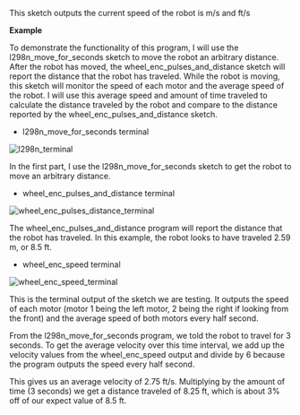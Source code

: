 This sketch outputs the current speed of the robot is m/s and ft/s

**Example**

To demonstrate the functionality of this program, I will use the l298n_move_for_seconds sketch to move the robot an arbitrary distance. After the robot has moved, the wheel_enc_pulses_and_distance sketch will report the distance that the robot has traveled. While the robot is moving, this sketch will monitor the speed of each motor and the average speed of the robot. I will use this average speed and amount of time traveled to calculate the distance traveled by the robot and compare to the distance reported by the wheel_enc_pulses_and_distance sketch.

- l298n_move_for_seconds terminal

![l298n_terminal](https://github.com/jlautoa645/map_maker_robot/assets/121917210/98942474-0edf-4da1-97a7-f3dffb39e646)

In the first part, I use the l298n_move_for_seconds sketch to get the robot to move an arbitrary distance.

- wheel_enc_pulses_and_distance terminal

![wheel_enc_pulses_distance_terminal](https://github.com/jlautoa645/map_maker_robot/assets/121917210/58b3d997-089a-4d36-b3e8-c784d7ac60f9)

The wheel_enc_pulses_and_distance program will report the distance that the robot has traveled. In this example, the robot looks to have traveled 2.59 m, or 8.5 ft.

- wheel_enc_speed terminal

![wheel_enc_speed_terminal](https://github.com/jlautoa645/map_maker_robot/assets/121917210/3660c614-4e03-4bdd-a63e-381478ca2243)


This is the terminal output of the sketch we are testing. It outputs the speed of each motor (motor 1 being the left motor, 2 being the right if looking from the front) and the average speed of both motors every half second.

From the l298n_move_for_seconds program, we told the robot to travel for 3 seconds. To get the average velocity over this time interval, we add up the velocity values from the wheel_enc_speed output and divide by 6 because the program outputs the speed every half second.

This gives us an average velocity of 2.75 ft/s. Multiplying by the amount of time (3 seconds) we get a distance traveled of 8.25 ft, which is about 3% off of our expect value of 8.5 ft.
